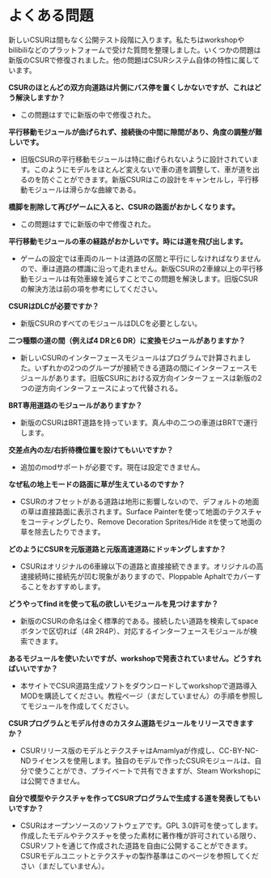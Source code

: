 # よくある問題

新しいCSURは間もなく公開テスト段階に入ります。私たちはworkshopやbilibiliなどのプラットフォームで受けた質問を整理しました。いくつかの問題は新版のCSURで修復されました。他の問題はCSURシステム自体の特性に属しています。

**CSURのほとんどの双方向道路は片側にバス停を置くしかないですが、これはどう解決しますか？**
- この問題はすでに新版の中で修復された。

**平行移動モジュールが曲げられず、接続後の中間に隙間があり、角度の調整が難しいです。**
- 旧版CSURの平行移動モジュールは特に曲げられないように設計されています。このようにモデルをほとんど変えないで車の道を調整して、車が道を出るのを防ぐことができます。新版CSURはこの設計をキャンセルし，平行移動モジュールは滑らかな曲線である。

**橋脚を削除して再びゲームに入ると、CSURの路面がおかしくなります。**
- この問題はすでに新版の中で修復された。

**平行移動モジュールの車の経路がおかしいです。時には道を飛び出します。**
- ゲームの設定では車両のルートは道路の区間と平行にしなければなりませんので、車は道路の標識に沿って走れません。新版CSURの2車線以上の平行移動モジュールは有効車線を減らすことでこの問題を解決します。旧版CSURの解決方法は前の項を参考にしてください。

**CSURはDLCが必要ですか？**
- 新版CSURのすべてのモジュールはDLCを必要としない。

**二つ種類の道の間（例えば4 DRと6 DR）に変換モジュールがありますか？**
- 新しいCSURのインターフェースモジュールはプログラムで計算されました。いずれかの2つのグループが接続できる道路の間にインターフェースモジュールがあります。旧版CSURにおける双方向インターフェースは新版の2つの逆方向インターフェースによって代替される。

**BRT専用道路のモジュールがありますか？**
- 新版のCSURはBRT道路を持っています。真ん中の二つの車道はBRTで運行します。

**交差点內の左/右折待機位置を設けてもいいですか？**
- 追加のmodサポートが必要です。現在は設定できません。

**なぜ私の地上モードの路面に草が生えているのですか？**
- CSURのオフセットがある道路は地形に影響しないので、デフォルトの地面の草は直接路面に表示されます。Surface Painterを使って地面のテクスチャをコーティングしたり、Remove Decoration Sprites/Hide itを使って地面の草を除去したりできます。

**どのようにCSURを元版道路と元版高速道路にドッキングしますか？**
- CSURはオリジナルの6車線以下の道路と直接接続できます。オリジナルの高速接続時に接続先が凹む現象がありますので、Ploppable Aphaltでカバーすることをおすすめします。

**どうやってfind itを使って私の欲しいモジュールを見つけますか？**
- 新版のCSURの命名は全く標準的である。接続したい道路を検索してspaceボタンで区切れば（4R 2R4P）、対応するインターフェースモジュールが検索できます。

**あるモジュールを使いたいですが、workshopで発表されていません。どうすればいいですか？**
- 本サイトでCSUR道路生成ソフトをダウンロードしてworkshopで道路導入MODを購読してください。教程ページ（まだしていません）の手順を参照してモジュールを作成してください。

**CSURプログラムとモデル付きのカスタム道路モジュールをリリースできますか？**
- CSURリリース版のモデルとテクスチャはAmamlyaが作成し、CC-BY-NC-NDライセンスを使用します。独自のモデルで作ったCSURモジュールは、自分で使うことができ、プライベートで共有できますが、Steam Workshopには公開できません。

**自分で模型やテクスチャを作ってCSURプログラムで生成する道を発表してもいいですか？**
- CSURはオープンソースのソフトウェアです。GPL 3.0許可を使ってします。作成したモデルやテクスチャを使った素材に著作権が許可されている限り、CSURソフトを通じて作成された道路を自由に公開することができます。CSURモデルユニットとテクスチャの製作基準はこのページを参照してください（まだしていません）。
